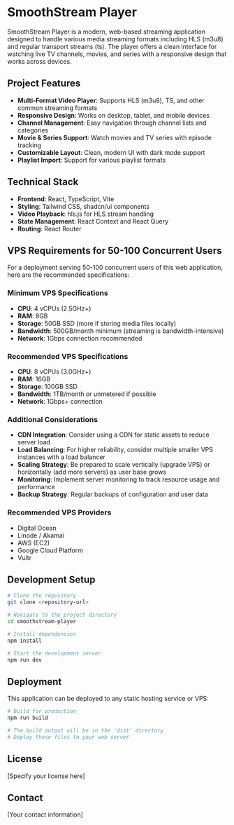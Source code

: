 
# SmoothStream Player

SmoothStream Player is a modern, web-based streaming application designed to handle various media streaming formats including HLS (m3u8) and regular transport streams (ts). The player offers a clean interface for watching live TV channels, movies, and series with a responsive design that works across devices.

## Project Features

- **Multi-Format Video Player**: Supports HLS (m3u8), TS, and other common streaming formats
- **Responsive Design**: Works on desktop, tablet, and mobile devices
- **Channel Management**: Easy navigation through channel lists and categories
- **Movie & Series Support**: Watch movies and TV series with episode tracking
- **Customizable Layout**: Clean, modern UI with dark mode support
- **Playlist Import**: Support for various playlist formats 

## Technical Stack

- **Frontend**: React, TypeScript, Vite
- **Styling**: Tailwind CSS, shadcn/ui components
- **Video Playback**: hls.js for HLS stream handling
- **State Management**: React Context and React Query
- **Routing**: React Router

## VPS Requirements for 50-100 Concurrent Users

For a deployment serving 50-100 concurrent users of this web application, here are the recommended specifications:

### Minimum VPS Specifications
- **CPU**: 4 vCPUs (2.5GHz+)
- **RAM**: 8GB
- **Storage**: 50GB SSD (more if storing media files locally)
- **Bandwidth**: 500GB/month minimum (streaming is bandwidth-intensive)
- **Network**: 1Gbps connection recommended

### Recommended VPS Specifications
- **CPU**: 8 vCPUs (3.0GHz+)
- **RAM**: 16GB
- **Storage**: 100GB SSD 
- **Bandwidth**: 1TB/month or unmetered if possible
- **Network**: 1Gbps+ connection

### Additional Considerations
- **CDN Integration**: Consider using a CDN for static assets to reduce server load
- **Load Balancing**: For higher reliability, consider multiple smaller VPS instances with a load balancer
- **Scaling Strategy**: Be prepared to scale vertically (upgrade VPS) or horizontally (add more servers) as user base grows
- **Monitoring**: Implement server monitoring to track resource usage and performance
- **Backup Strategy**: Regular backups of configuration and user data

### Recommended VPS Providers
- Digital Ocean
- Linode / Akamai
- AWS (EC2)
- Google Cloud Platform
- Vultr

## Development Setup

```sh
# Clone the repository
git clone <repository-url>

# Navigate to the project directory
cd smoothstream-player

# Install dependencies
npm install

# Start the development server
npm run dev
```

## Deployment

This application can be deployed to any static hosting service or VPS:

```sh
# Build for production
npm run build

# The build output will be in the 'dist' directory
# Deploy these files to your web server
```

## License

[Specify your license here]

## Contact

[Your contact information]
